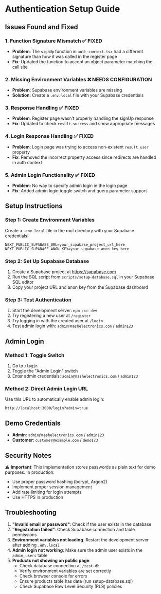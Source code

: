 # Authentication Setup Guide

## Issues Found and Fixed

### 1. Function Signature Mismatch ✅ FIXED
- **Problem**: The `signUp` function in `auth-context.tsx` had a different signature than how it was called in the register page
- **Fix**: Updated the function to accept an object parameter matching the call site

### 2. Missing Environment Variables ❌ NEEDS CONFIGURATION
- **Problem**: Supabase environment variables are missing
- **Solution**: Create a `.env.local` file with your Supabase credentials

### 3. Response Handling ✅ FIXED
- **Problem**: Register page wasn't properly handling the signUp response
- **Fix**: Updated to check `result.success` and show appropriate messages

### 4. Login Response Handling ✅ FIXED
- **Problem**: Login page was trying to access non-existent `result.user` property
- **Fix**: Removed the incorrect property access since redirects are handled in auth context

### 5. Admin Login Functionality ✅ FIXED
- **Problem**: No way to specify admin login in the login page
- **Fix**: Added admin login toggle switch and query parameter support

## Setup Instructions

### Step 1: Create Environment Variables
Create a `.env.local` file in the root directory with your Supabase credentials:

```env
NEXT_PUBLIC_SUPABASE_URL=your_supabase_project_url_here
NEXT_PUBLIC_SUPABASE_ANON_KEY=your_supabase_anon_key_here
```

### Step 2: Set Up Supabase Database
1. Create a Supabase project at https://supabase.com
2. Run the SQL script from `scripts/setup-database.sql` in your Supabase SQL editor
3. Copy your project URL and anon key from the Supabase dashboard

### Step 3: Test Authentication
1. Start the development server: `npm run dev`
2. Try registering a new user at `/register`
3. Try logging in with the created user at `/login`
4. Test admin login with: `admin@mashelectronics.com` / `admin123`

## Admin Login

### Method 1: Toggle Switch
1. Go to `/login`
2. Toggle the "Admin Login" switch
3. Enter admin credentials: `admin@mashelectronics.com` / `admin123`

### Method 2: Direct Admin Login URL
Use this URL to automatically enable admin login:
```
http://localhost:3000/login?admin=true
```

## Demo Credentials
- **Admin**: `admin@mashelectronics.com` / `admin123`
- **Customer**: `customer@example.com` / `demo123`

## Security Notes
⚠️ **Important**: This implementation stores passwords as plain text for demo purposes. In production:
- Use proper password hashing (bcrypt, Argon2)
- Implement proper session management
- Add rate limiting for login attempts
- Use HTTPS in production

## Troubleshooting
1. **"Invalid email or password"**: Check if the user exists in the database
2. **"Registration failed"**: Check Supabase connection and table permissions
3. **Environment variables not loading**: Restart the development server after adding `.env.local`
4. **Admin login not working**: Make sure the admin user exists in the `admin_users` table
5. **Products not showing on public page**: 
   - Check database connection at `/test-db`
   - Verify environment variables are set correctly
   - Check browser console for errors
   - Ensure products table has data (run setup-database.sql)
   - Check Supabase Row Level Security (RLS) policies 